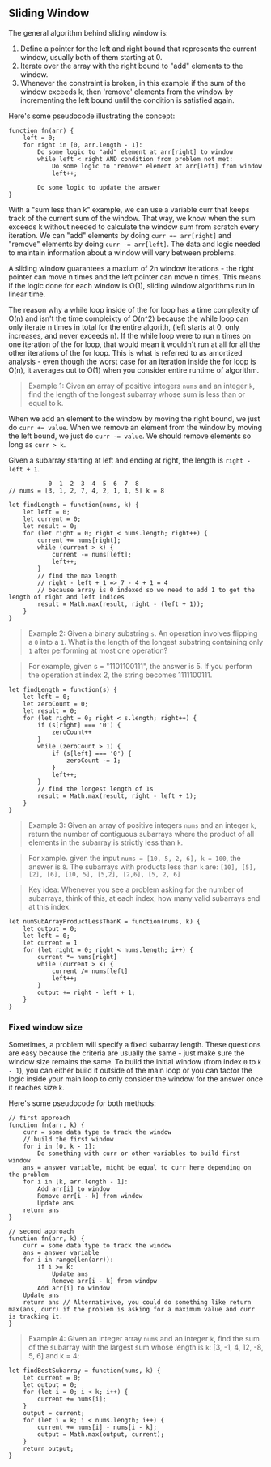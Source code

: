 ## Sliding Window

The general algorithm behind sliding window is: 
1. Define a pointer for the left and right bound that represents the current window, usually both of them starting at 0.
2. Iterate over the array with the right bound to "add" elements to the window.
3. Whenever the constraint is broken, in this example if the sum of the window exceeds k, then 'remove' elements from the window by incrementing the left bound until the condition is satisfied again.

Here's some pseudocode illustrating the concept: 
```
function fn(arr) { 
    left = 0;
    for right in [0, arr.length - 1]:
        Do some logic to "add" element at arr[right] to window
        while left < right AND condition from problem not met:
            Do some logic to "remove" element at arr[left] from window
            left++;

        Do some logic to update the answer
}
```

With a "sum less than k" example, we can use a variable curr that keeps track of the current sum of the window. That way, we know when the sum exceeds k without needed to calculate the window sum from scratch every iteration. We can "add" elements by doing `curr += arr[right]` and "remove" elements by doing `curr -= arr[left]`. The data and logic needed to maintain information about a window will vary between problems.

A sliding window guarantees a maxium of 2n window iterations - the right pointer can move n times and the left pointer can move n times. This means if the logic done for each window is O(1), sliding window algorithms run in linear time. 

The reason why a while loop inside of the for loop has a time complexity of O(n) and isn't the time compleixty of O(n^2) because the while loop can only iterate n times in total for the entire algorith, (left starts at 0, only increases, and never exceeds n). If the while loop were to run n times on one iteration of the for loop, that would mean it wouldn't run at all for all the other iterations of the for loop. This is what is referred to as amortized analysis - even though the worst case for an iteration inside the for loop is O(n), it averages out to O(1) when you consider entire runtime of algorithm.

> Example 1: Given an array of positive integers `nums` and an integer `k`, find the length of the longest subarray whose sum is less than or equal to k.

When we add an element to the window by moving the right bound, we just do `curr += value`. When we remove an element from the window by moving the left bound, we just do `curr -= value`. We should remove elements so long as `curr > k`.

Given a subarray starting at left and ending at right, the length is `right - left + 1`.

```
           0  1  2  3  4  5  6  7  8
// nums = [3, 1, 2, 7, 4, 2, 1, 1, 5] k = 8

let findLength = function(nums, k) {
    let left = 0;
    let current = 0;
    let result = 0;
    for (let right = 0; right < nums.length; right++) {
        current += nums[right];
        while (current > k) {
            current -= nums[left];
            left++;
        }
        // find the max length
        // right - left + 1 => 7 - 4 + 1 = 4 
        // because array is 0 indexed so we need to add 1 to get the length of right and left indices
        result = Math.max(result, right - (left + 1));
    }
}
```

> Example 2: Given a binary substring `s`. An operation involves flipping a `0` into a `1`. What is the length of the longest substring containing only `1` after performing at most one operation?

> For example, given s = "1101100111", the answer is 5. If you perform the operation at index 2, the string becomes 1111100111.

```
let findLength = function(s) {
    let left = 0; 
    let zeroCount = 0;
    let result = 0;
    for (let right = 0; right < s.length; right++) {
        if (s[right] === '0') {
            zeroCount++
        }
        while (zeroCount > 1) {
            if (s[left] === '0') {
                zeroCount -= 1;
            }
            left++;
        }
        // find the longest length of 1s
        result = Math.max(result, right - left + 1);
    }
}
```

> Example 3: Given an array of positive integers `nums` and an integer `k`, return the number of contiguous subarrays where the product of all elements in the subarray is strictly less than `k`. 

> For xample. given the input `nums = [10, 5, 2, 6], k = 100`, the answer is `8`. The subarrays with products less than `k` are: `[10], [5], [2], [6], [10, 5], [5,2], [2,6], [5, 2, 6]`

> Key idea: Whenever you see a problem asking for the number of subarrays, think of this, at each index, how many valid subarrays end at this index. 

```
let numSubArrayProductLessThanK = function(nums, k) {
    let output = 0;
    let left = 0;
    let current = 1
    for (let right = 0; right < nums.length; i++) {
        current *= nums[right]
        while (current > k) {
            current /= nums[left]
            left++;
        }
        output += right - left + 1;
    }
}
```

### Fixed window size
Sometimes, a problem will specify a fixed subarray length. These questions are easy because the criteria are usually the same - just make sure the window size remains the same. To build the initial window (from index `0` to `k - 1`), you can either build it outside of the main loop or you can factor the logic inside your main loop to only consider the window for the answer once it reaches size `k`. 

Here's some pseudocode for both methods: 

```
// first approach
function fn(arr, k) {
    curr = some data type to track the window
    // build the first window
    for i in [0, k - 1]:
        Do something with curr or other variables to build first window
    ans = answer variable, might be equal to curr here depending on the problem
    for i in [k, arr.length - 1]:
        Add arr[i] to window
        Remove arr[i - k] from window
        Update ans
    return ans
}

// second approach
function fn(arr, k) {
    curr = some data type to track the window
    ans = answer variable
    for i in range(len(arr)):
        if i >= k:
            Update ans
            Remove arr[i - k] from windpw
        Add arr[i] to window
    Update ans
    return ans // Alternativive, you could do something like return max(ans, curr) if the problem is asking for a maximum value and curr is tracking it. 
}
```

> Example 4: Given an integer array `nums` and an integer `k`, find the sum of the subarray with the largest sum whose length is `k`: [3, -1, 4, 12, -8, 5, 6] and k = 4;

```
let findBestSubarray = function(nums, k) {
    let current = 0;
    let output = 0;
    for (let i = 0; i < k; i++) {
        current += nums[i];
    }
    output = current;
    for (let i = k; i < nums.length; i++) {
        current += nums[i] - nums[i - k];
        output = Math.max(output, current);
    }
    return output;
}
```